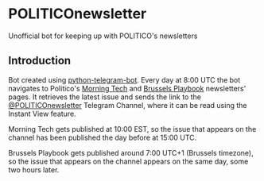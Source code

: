 # POLITICOnewsletter
Unofficial bot for keeping up with POLITICO's newsletters

## Introduction

Bot created using [python-telegram-bot](https://github.com/python-telegram-bot/python-telegram-bot).
Every day at 8:00 UTC the bot navigates to Politico's [Morning Tech](https://www.politico.com/morningtech/) and [Brussels Playbook](https://www.politico.eu/newsletter/brussels-playbook/) newsletters' pages. It retrieves the latest issue and sends the link to the [@POLITICOnewsletter](https://t.me/POLITICOnewsletter) Telegram Channel, where it can be read using the Instant View feature. 

Morning Tech gets published at 10:00 EST, so the issue that appears on the channel has been published the day before at 15:00 UTC.

Brussels Playbook gets published around 7:00 UTC+1 (Brussels timezone), so the issue that appears on the channel appears on the same day, some two hours later.
